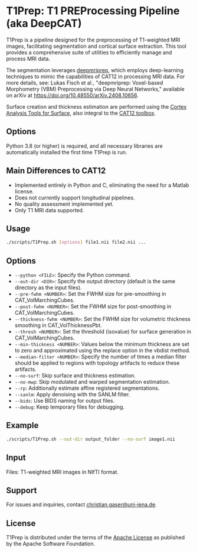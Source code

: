 # T1Prep: T1 PREProcessing Pipeline (aka DeepCAT)
T1Prep is a pipeline designed for the preprocessing of T1-weighted MRI images, facilitating segmentation and cortical surface extraction. This tool provides a comprehensive suite of utilities to efficiently manage and process MRI data.

The segmentation leverages [deepmriprep](https://github.com/wwu-mmll/deepmriprep), which employs deep-learning techniques to mimic the capabilities of CAT12 in processing MRI data. For more details, see: Lukas Fisch et al., "deepmriprep: Voxel-based Morphometry (VBM) Preprocessing via Deep Neural Networks," available on arXiv at https://doi.org/10.48550/arXiv.2408.10656.

Surface creation and thickness estimation are performed using the [Cortex Analysis Tools for Surface](https://github.com/ChristianGaser/CAT-Surface), also integral to the [CAT12 toolbox](https://github.com/ChristianGaser/cat12).

## Options
Python 3.8 (or higher) is required, and all necessary libraries are automatically installed the first time T1Prep is run.

## Main Differences to CAT12
- Implemented entirely in Python and C, eliminating the need for a Matlab license.
- Does not currently support longitudinal pipelines.
- No quality assessment implemented yet.
- Only T1 MRI data supported.

## Usage
```bash
./scripts/T1Prep.sh [options] file1.nii file2.nii ...
```

## Options
- `--python <FILE>`: Specify the Python command.
- `--out-dir <DIR>`: Specify the output directory (default is the same directory as the input files).
- `--pre-fwhm <NUMBER>`: Set the FWHM size for pre-smoothing in CAT_VolMarchingCubes.
- `--post-fwhm <NUMBER>`: Set the FWHM size for post-smoothing in CAT_VolMarchingCubes.
- `--thickness-fwhm <NUMBER>`: Set the FWHM size for volumetric thickness smoothing in CAT_VolThicknessPbt.
- `--thresh <NUMBER>`: Set the threshold (isovalue) for surface generation in CAT_VolMarchingCubes.
- `--min-thickness <NUMBER>`: Values below the minimum thickness are set to zero and approximated using the replace option in the vbdist method.
- `--median-filter <NUMBER>`: Specify the number of times a median filter should be applied to regions with topology artifacts to reduce these artifacts.
- `--no-surf`: Skip surface and thickness estimation.
- `--no-mwp`: Skip modulated and warped segmentation estimation.
- `--rp`: Additionally estimate affine registered segmentations.
- `--sanlm`: Apply denoising with the SANLM filter.
- `--bids`: Use BIDS naming for output files.
- `--debug`: Keep temporary files for debugging.

## Example
```bash
./scripts/T1Prep.sh --out-dir output_folder --no-surf image1.nii
```

## Input
Files: T1-weighted MRI images in NIfTI format.

## Support
For issues and inquiries, contact christian.gaser@uni-jena.de.

## License
T1Prep is distributed under the terms of the [Apache License](https://www.apache.org/licenses/LICENSE-2.0) as published by the Apache Software Foundation.

